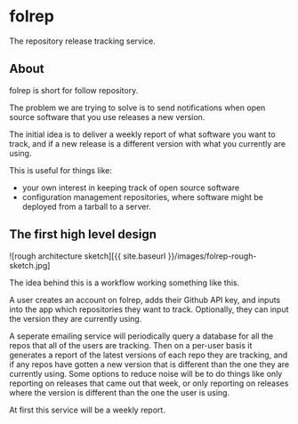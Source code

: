 # folrep

The repository release tracking service.

## About

folrep is short for follow repository.

The problem we are trying to solve is to send notifications when open source software that you use releases a new version.

The initial idea is to deliver a weekly report of what software you want to track, and if a new release is a different version with what you currently are using.

This is useful for things like:

* your own interest in keeping track of open source software
* configuration management repositories, where software might be deployed from a tarball to a server.

## The first high level design

![rough architecture sketch][{{ site.baseurl }}/images/folrep-rough-sketch.jpg]

The idea behind this is a workflow working something like this.

A user creates an account on folrep, adds their Github API key, and inputs into the app which repositories they want to track. Optionally, they can input the version they are currently using.

A seperate emailing service will periodically query a database for all the repos that all of the users are tracking. Then on a per-user basis it generates a report of the latest versions of each repo they are tracking, and if any repos have gotten a new version that is different than the one they are currently using. Some options to reduce noise will be to do things like only reporting on releases that came out that week, or only reporting on releases where the version is different than the one the user is using.

At first this service will be a weekly report.